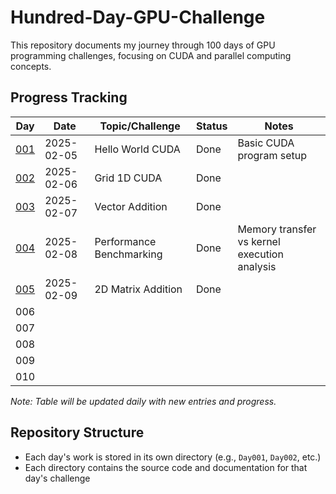 # Hundred-Day-GPU-Challenge

This repository documents my journey through 100 days of GPU programming challenges, focusing on CUDA and parallel computing concepts.

## Progress Tracking

| Day | Date | Topic/Challenge | Status | Notes |
|-----|------|----------------|--------|-------|
| [001](./Day001/hello_world.cu) |2025-02-05 | Hello World CUDA | Done | Basic CUDA program setup |
| [002](./Day002/grid_1D.cu) |2025-02-06 | Grid 1D CUDA | Done |  |
| [003](./Day003/vector_add.cu) |2025-02-07 | Vector Addition | Done |  |
| [004](./Day004/benchmarking.cu) |2025-02-08 | Performance Benchmarking | Done | Memory transfer vs kernel execution analysis |
| [005](./Day005/README.md) |2025-02-09 | 2D Matrix Addition | Done |  |
| 006 | | | | |
| 007 | | | | |
| 008 | | | | |
| 009 | | | | |
| 010 | | | | |

*Note: Table will be updated daily with new entries and progress.*

## Repository Structure
- Each day's work is stored in its own directory (e.g., `Day001`, `Day002`, etc.)
- Each directory contains the source code and documentation for that day's challenge